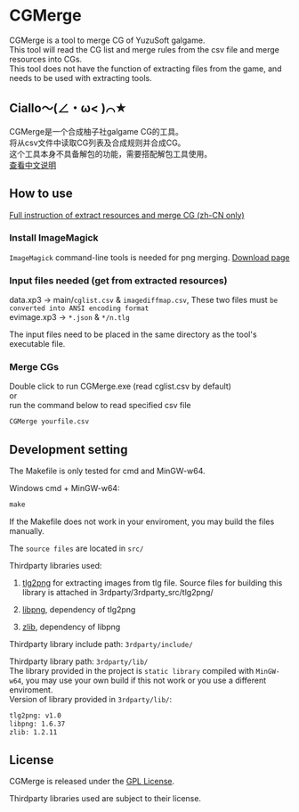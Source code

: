 # CGMerge

CGMerge is a tool to merge CG of YuzuSoft galgame.  
This tool will read the CG list and merge rules from the csv file and merge resources into CGs.  
This tool does not have the function of extracting files from the game, and needs to be used with extracting tools.

## Ciallo～(∠・ω< )⌒★

CGMerge是一个合成柚子社galgame CG的工具。  
将从csv文件中读取CG列表及合成规则并合成CG。  
这个工具本身不具备解包的功能，需要搭配解包工具使用。  
[查看中文说明](/doc/README_zh-CN.md)

## How to use

[Full instruction of extract resources and merge CG (zh-CN only)](/doc/full_flow.md)

### Install ImageMagick

`ImageMagick` command-line tools is needed for png merging. [Download page](https://imagemagick.org/script/download.php#windows)

### Input files needed (get from extracted resources)

data.xp3 -> main/`cglist.csv` & `imagediffmap.csv`, These two files must `be converted into ANSI encoding format`  
evimage.xp3 -> `*.json` & `*/n.tlg`

The input files need to be placed in the same directory as the tool's executable file.

### Merge CGs

Double click to run CGMerge.exe (read cglist.csv by default)  
or  
run the command below to read specified csv file

``` cmd
CGMerge yourfile.csv
```

## Development setting

The Makefile is only tested for cmd and MinGW-w64.

Windows cmd + MinGW-w64:

``` cmd
make
```

If the Makefile does not work in your enviroment, you may build the files manually.

The `source files` are located in `src/`

Thirdparty libraries used:  

1. [tlg2png](https://github.com/vn-tools/tlg2png) for extracting images from tlg file. Source files for building this library is attached in 3rdparty/3rdparty_src/tlg2png/

2. [libpng](http://www.libpng.org/pub/png/libpng.html), dependency of tlg2png

3. [zlib](https://www.zlib.net/), dependency of libpng

Thirdparty library include path: `3rdparty/include/`

Thirdparty library path: `3rdparty/lib/`  
The library provided in the project is `static library` compiled with `MinGW-w64`, you may use your own build if this not work or you use a different enviroment.  
Version of library provided in `3rdparty/lib/`:

````txt
tlg2png: v1.0
libpng: 1.6.37
zlib: 1.2.11
````

## License

CGMerge is released under the [GPL License](http://www.gnu.org/licenses/gpl.html).

Thirdparty libraries used are subject to their license.
